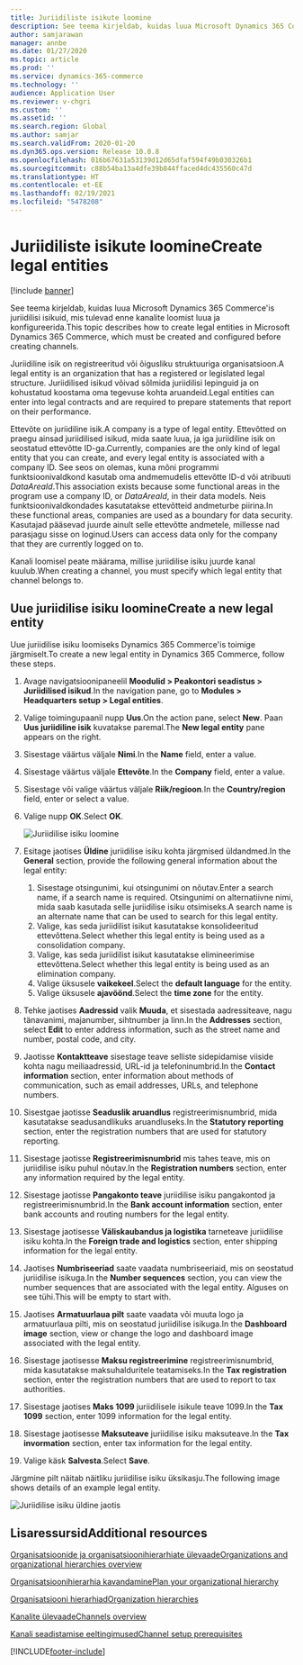 ```yaml
---
title: Juriidiliste isikute loomine
description: See teema kirjeldab, kuidas luua Microsoft Dynamics 365 Commerce'is juriidilisi isikuid, mis tulevad enne kanalite loomist luua ja konfigureerida.
author: samjarawan
manager: annbe
ms.date: 01/27/2020
ms.topic: article
ms.prod: ''
ms.service: dynamics-365-commerce
ms.technology: ''
audience: Application User
ms.reviewer: v-chgri
ms.custom: ''
ms.assetid: ''
ms.search.region: Global
ms.author: samjar
ms.search.validFrom: 2020-01-20
ms.dyn365.ops.version: Release 10.0.8
ms.openlocfilehash: 016b67631a53139d12d65dfaf594f49b030326b1
ms.sourcegitcommit: c88b54ba13a4dfe39b844ffaced4dc435560c47d
ms.translationtype: HT
ms.contentlocale: et-EE
ms.lasthandoff: 02/19/2021
ms.locfileid: "5478208"
---
```

# <a name="create-legal-entities"></a><span data-ttu-id="2113a-103">Juriidiliste isikute loomine</span><span class="sxs-lookup"><span data-stu-id="2113a-103">Create legal entities</span></span>

[!include [banner](includes/banner.md)]

<span data-ttu-id="2113a-104">See teema kirjeldab, kuidas luua Microsoft Dynamics 365 Commerce'is juriidilisi isikuid, mis tulevad enne kanalite loomist luua ja konfigureerida.</span><span class="sxs-lookup"><span data-stu-id="2113a-104">This topic describes how to create legal entities in Microsoft Dynamics 365 Commerce, which must be created and configured before creating channels.</span></span>

<span data-ttu-id="2113a-105">Juriidiline isik on registreeritud või õigusliku struktuuriga organisatsioon.</span><span class="sxs-lookup"><span data-stu-id="2113a-105">A legal entity is an organization that has a registered or legislated legal structure.</span></span> <span data-ttu-id="2113a-106">Juriidilised isikud võivad sõlmida juriidilisi lepinguid ja on kohustatud koostama oma tegevuse kohta aruandeid.</span><span class="sxs-lookup"><span data-stu-id="2113a-106">Legal entities can enter into legal contracts and are required to prepare statements that report on their performance.</span></span>

<span data-ttu-id="2113a-107">Ettevõte on juriidiline isik.</span><span class="sxs-lookup"><span data-stu-id="2113a-107">A company is a type of legal entity.</span></span> <span data-ttu-id="2113a-108">Ettevõtted on praegu ainsad juriidilised isikud, mida saate luua, ja iga juriidiline isik on seostatud ettevõtte ID-ga.</span><span class="sxs-lookup"><span data-stu-id="2113a-108">Currently, companies are the only kind of legal entity that you can create, and every legal entity is associated with a company ID.</span></span> <span data-ttu-id="2113a-109">See seos on olemas, kuna mõni programmi funktsioonivaldkond kasutab oma andmemudelis ettevõtte ID-d või atribuuti *DataAreaId*.</span><span class="sxs-lookup"><span data-stu-id="2113a-109">This association exists because some functional areas in the program use a company ID, or *DataAreaId*, in their data models.</span></span> <span data-ttu-id="2113a-110">Neis funktsioonivaldkondades kasutatakse ettevõtteid andmeturbe piirina.</span><span class="sxs-lookup"><span data-stu-id="2113a-110">In these functional areas, companies are used as a boundary for data security.</span></span> <span data-ttu-id="2113a-111">Kasutajad pääsevad juurde ainult selle ettevõtte andmetele, millesse nad parasjagu sisse on loginud.</span><span class="sxs-lookup"><span data-stu-id="2113a-111">Users can access data only for the company that they are currently logged on to.</span></span> 

<span data-ttu-id="2113a-112">Kanali loomisel peate määrama, millise juriidilise isiku juurde kanal kuulub.</span><span class="sxs-lookup"><span data-stu-id="2113a-112">When creating a channel, you must specify which legal entity that channel belongs to.</span></span>

## <a name="create-a-new-legal-entity"></a><span data-ttu-id="2113a-113">Uue juriidilise isiku loomine</span><span class="sxs-lookup"><span data-stu-id="2113a-113">Create a new legal entity</span></span>

<span data-ttu-id="2113a-114">Uue juriidilise isiku loomiseks Dynamics 365 Commerce'is toimige järgmiselt.</span><span class="sxs-lookup"><span data-stu-id="2113a-114">To create a new legal entity in Dynamics 365 Commerce, follow these steps.</span></span>

1. <span data-ttu-id="2113a-115">Avage navigatsioonipaneelil **Moodulid \> Peakontori seadistus \> Juriidilised isikud**.</span><span class="sxs-lookup"><span data-stu-id="2113a-115">In the navigation pane, go to  **Modules \> Headquarters setup \> Legal entities**.</span></span>
1. <span data-ttu-id="2113a-116">Valige toimingupaanil nupp **Uus**.</span><span class="sxs-lookup"><span data-stu-id="2113a-116">On the action pane, select **New**.</span></span> <span data-ttu-id="2113a-117">Paan **Uus juriidiline isik** kuvatakse paremal.</span><span class="sxs-lookup"><span data-stu-id="2113a-117">The **New legal entity** pane appears on the right.</span></span>
1. <span data-ttu-id="2113a-118">Sisestage väärtus väljale **Nimi**.</span><span class="sxs-lookup"><span data-stu-id="2113a-118">In the **Name** field, enter a value.</span></span>
1. <span data-ttu-id="2113a-119">Sisestage väärtus väljale **Ettevõte**.</span><span class="sxs-lookup"><span data-stu-id="2113a-119">In the **Company** field, enter a value.</span></span>
1. <span data-ttu-id="2113a-120">Sisestage või valige väärtus väljale **Riik/regioon**.</span><span class="sxs-lookup"><span data-stu-id="2113a-120">In the **Country/region** field, enter or select a value.</span></span>
1. <span data-ttu-id="2113a-121">Valige nupp **OK**.</span><span class="sxs-lookup"><span data-stu-id="2113a-121">Select **OK**.</span></span> 

   ![Juriidilise isiku loomine](media/legal-entities.png)

1. <span data-ttu-id="2113a-123">Esitage jaotises **Üldine** juriidilise isiku kohta järgmised üldandmed.</span><span class="sxs-lookup"><span data-stu-id="2113a-123">In the **General** section, provide the following general information about the legal entity:</span></span> 
   1. <span data-ttu-id="2113a-124">Sisestage otsingunimi, kui otsingunimi on nõutav.</span><span class="sxs-lookup"><span data-stu-id="2113a-124">Enter a search name, if a search name is required.</span></span> <span data-ttu-id="2113a-125">Otsingunimi on alternatiivne nimi, mida saab kasutada selle juriidilise isiku otsimiseks.</span><span class="sxs-lookup"><span data-stu-id="2113a-125">A search name is an alternate name that can be used to search for this legal entity.</span></span> 
   1. <span data-ttu-id="2113a-126">Valige, kas seda juriidilist isikut kasutatakse konsolideeritud ettevõttena.</span><span class="sxs-lookup"><span data-stu-id="2113a-126">Select whether this legal entity is being used as a consolidation company.</span></span>
   1. <span data-ttu-id="2113a-127">Valige, kas seda juriidilist isikut kasutatakse elimineerimise ettevõttena.</span><span class="sxs-lookup"><span data-stu-id="2113a-127">Select whether this legal entity is being used as an elimination company.</span></span> 
   1. <span data-ttu-id="2113a-128">Valige üksusele **vaikekeel**.</span><span class="sxs-lookup"><span data-stu-id="2113a-128">Select the **default language** for the entity.</span></span> 
   1. <span data-ttu-id="2113a-129">Valige üksusele **ajavöönd**.</span><span class="sxs-lookup"><span data-stu-id="2113a-129">Select the **time zone** for the entity.</span></span>
1. <span data-ttu-id="2113a-130">Tehke jaotises **Aadressid** valik **Muuda**, et sisestada aadressiteave, nagu tänavanimi, majanumber, sihtnumber ja linn.</span><span class="sxs-lookup"><span data-stu-id="2113a-130">In the **Addresses** section, select **Edit** to enter address information, such as the street name and number, postal code, and city.</span></span>
1. <span data-ttu-id="2113a-131">Jaotisse **Kontaktteave** sisestage teave selliste sidepidamise viiside kohta nagu meiliaadressid, URL-id ja telefoninumbrid.</span><span class="sxs-lookup"><span data-stu-id="2113a-131">In the **Contact information** section, enter information about methods of communication, such as email addresses, URLs, and telephone numbers.</span></span>
1. <span data-ttu-id="2113a-132">Sisestgae jaotisse **Seaduslik aruandlus** registreerimisnumbrid, mida kasutatakse seadusandlikuks aruandluseks.</span><span class="sxs-lookup"><span data-stu-id="2113a-132">In the **Statutory reporting** section, enter the registration numbers that are used for statutory reporting.</span></span>
1. <span data-ttu-id="2113a-133">Sisestage jaotisse **Registreerimisnumbrid** mis tahes teave, mis on juriidilise isiku puhul nõutav.</span><span class="sxs-lookup"><span data-stu-id="2113a-133">In the **Registration numbers** section, enter any information required by the legal entity.</span></span>
1. <span data-ttu-id="2113a-134">Sisestage jaotisse **Pangakonto teave** juriidilise isiku pangakontod ja registreerimisnumbrid.</span><span class="sxs-lookup"><span data-stu-id="2113a-134">In the **Bank account information** section, enter bank accounts and routing numbers for the legal entity.</span></span>
1. <span data-ttu-id="2113a-135">Sisestage jaotisesse **Väliskaubandus ja logistika** tarneteave juriidilise isiku kohta.</span><span class="sxs-lookup"><span data-stu-id="2113a-135">In the **Foreign trade and logistics** section, enter shipping information for the legal entity.</span></span>
1. <span data-ttu-id="2113a-136">Jaotises **Numbriseeriad** saate vaadata numbriseeriaid, mis on seostatud juriidilise isikuga.</span><span class="sxs-lookup"><span data-stu-id="2113a-136">In the **Number sequences** section, you can view the number sequences that are associated with the legal entity.</span></span> <span data-ttu-id="2113a-137">Alguses on see tühi.</span><span class="sxs-lookup"><span data-stu-id="2113a-137">This will be empty to start with.</span></span>
1. <span data-ttu-id="2113a-138">Jaotises **Armatuurlaua pilt** saate vaadata või muuta logo ja armatuurlaua pilti, mis on seostatud juriidilise isikuga.</span><span class="sxs-lookup"><span data-stu-id="2113a-138">In the **Dashboard image** section, view or change the logo and dashboard image associated with the legal entity.</span></span>
1. <span data-ttu-id="2113a-139">Sisestage jaotisesse **Maksu registreerimine** registreerimisnumbrid, mida kasutatakse maksuhalduritele teatamiseks.</span><span class="sxs-lookup"><span data-stu-id="2113a-139">In the **Tax registration** section, enter the registration numbers that are used to report to tax authorities.</span></span>
1. <span data-ttu-id="2113a-140">Sisestage jaotises **Maks 1099** juriidilisele isikule teave 1099.</span><span class="sxs-lookup"><span data-stu-id="2113a-140">In the **Tax 1099** section, enter 1099 information for the legal entity.</span></span>
1. <span data-ttu-id="2113a-141">Sisestage jaotisesse **Maksuteave** juriidilise isiku maksuteave.</span><span class="sxs-lookup"><span data-stu-id="2113a-141">In the **Tax invormation** section, enter tax information for the legal entity.</span></span>
1. <span data-ttu-id="2113a-142">Valige käsk **Salvesta**.</span><span class="sxs-lookup"><span data-stu-id="2113a-142">Select **Save**.</span></span>

<span data-ttu-id="2113a-143">Järgmine pilt näitab näitliku juriidilise isiku üksikasju.</span><span class="sxs-lookup"><span data-stu-id="2113a-143">The following image shows details of an example legal entity.</span></span>

![Juriidilise isiku üldine jaotis](media/legal-entities-general.png)
   
## <a name="additional-resources"></a><span data-ttu-id="2113a-145">Lisaressursid</span><span class="sxs-lookup"><span data-stu-id="2113a-145">Additional resources</span></span>

[<span data-ttu-id="2113a-146">Organisatsioonide ja organisatsioonihierarhiate ülevaade</span><span class="sxs-lookup"><span data-stu-id="2113a-146">Organizations and organizational hierarchies overview</span></span>](../fin-ops-core/fin-ops/organization-administration/organizations-organizational-hierarchies.md?toc=/dynamics365/commerce/toc.json)

[<span data-ttu-id="2113a-147">Organisatsioonihierarhia kavandamine</span><span class="sxs-lookup"><span data-stu-id="2113a-147">Plan your organizational hierarchy</span></span>](../fin-ops-core/fin-ops/organization-administration/plan-organizational-hierarchy.md?toc=/dynamics365/commerce/toc.json)

[<span data-ttu-id="2113a-148">Organisatsiooni hierarhiad</span><span class="sxs-lookup"><span data-stu-id="2113a-148">Organization hierarchies</span></span>](channels-org-hierarchies.md)

[<span data-ttu-id="2113a-149">Kanalite ülevaade</span><span class="sxs-lookup"><span data-stu-id="2113a-149">Channels overview</span></span>](channels-overview.md)

[<span data-ttu-id="2113a-150">Kanali seadistamise eeltingimused</span><span class="sxs-lookup"><span data-stu-id="2113a-150">Channel setup prerequisites</span></span>](channels-prerequisites.md)


[!INCLUDE[footer-include](../includes/footer-banner.md)]
